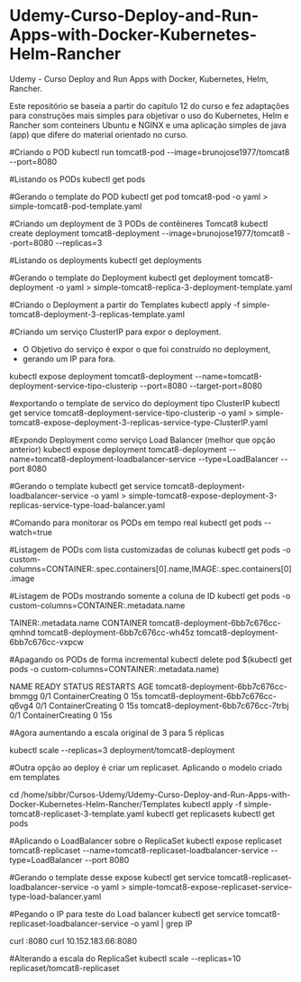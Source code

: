 # Udemy-Curso-Deploy-and-Run-Apps-with-Docker-Kubernetes-Helm-Rancher
Udemy - Curso Deploy and Run Apps with Docker, Kubernetes, Helm, Rancher.

Este repositório se baseia a partir do capítulo 12 do curso e fez adaptações para construções mais simples para objetivar o uso do Kubernetes, Helm e Rancher som conteiners Ubuntu e NGINX e uma aplicação simples de java (app) que difere do material orientado no curso.

#Criando o POD
kubectl run tomcat8-pod --image=brunojose1977/tomcat8 --port=8080

#Listando os PODs
kubectl get pods

#Gerando o template do POD
kubectl get pod tomcat8-pod -o yaml > simple-tomcat8-pod-template.yaml

#Criando um deployment de 3 PODs de contêineres Tomcat8
kubectl create deployment tomcat8-deployment --image=brunojose1977/tomcat8 --port=8080 --replicas=3

#Listando os deployments
kubectl get deployments

#Gerando o template do Deployment
kubectl get deployment tomcat8-deployment -o yaml > simple-tomcat8-replica-3-deployment-template.yaml

#Criando o Deployment a partir do Templates
kubectl apply -f simple-tomcat8-deployment-3-replicas-template.yaml

#Criando um serviço ClusterIP para expor o deployment.
* O Objetivo do serviço é expor o que foi construído no deployment,  
* gerando um IP para fora.

kubectl expose deployment tomcat8-deployment --name=tomcat8-deployment-service-tipo-clusterip --port=8080 --target-port=8080

#exportando o template de servico do deployment tipo ClusterIP
kubectl get service tomcat8-deployment-service-tipo-clusterip -o yaml > simple-tomcat8-expose-deployment-3-replicas-service-type-ClusterIP.yaml

#Expondo Deployment como serviço Load Balancer (melhor que opção anterior)
kubectl expose deployment tomcat8-deployment --name=tomcat8-deployment-loadbalancer-service --type=LoadBalancer --port 8080

#Gerando o template
kubectl get service tomcat8-deployment-loadbalancer-service -o yaml > simple-tomcat8-expose-deployment-3-replicas-service-type-load-balancer.yaml

#Comando para monitorar os PODs em tempo real
kubectl get pods --watch=true

#Listagem de PODs com lista customizadas de colunas
kubectl get pods -o custom-columns=CONTAINER:.spec.containers[0].name,IMAGE:.spec.containers[0].image

#Listagem de PODs mostrando somente a coluna de ID
kubectl get pods -o custom-columns=CONTAINER:.metadata.name

TAINER:.metadata.name
CONTAINER
tomcat8-deployment-6bb7c676cc-qmhnd
tomcat8-deployment-6bb7c676cc-wh45z
tomcat8-deployment-6bb7c676cc-vxpcw

#Apagando os PODs de forma incremental
kubectl delete pod $(kubectl get pods -o custom-columns=CONTAINER:.metadata.name)

NAME                                  READY   STATUS              RESTARTS   AGE
tomcat8-deployment-6bb7c676cc-bmmgg   0/1     ContainerCreating   0          15s
tomcat8-deployment-6bb7c676cc-q6vg4   0/1     ContainerCreating   0          15s
tomcat8-deployment-6bb7c676cc-7trbj   0/1     ContainerCreating   0          15s


#Agora aumentando a escala original de 3 para 5 réplicas

kubectl scale --replicas=3 deployment/tomcat8-deployment

#Outra opção ao deploy é criar um replicaset. Aplicando o modelo criado em tempĺates

cd /home/sibbr/Cursos-Udemy/Udemy-Curso-Deploy-and-Run-Apps-with-Docker-Kubernetes-Helm-Rancher/Templates
kubectl apply -f simple-tomcat8-replicaset-3-template.yaml
kubectl get replicasets
kubectl get pods

#Aplicando o LoadBalancer sobre o ReplicaSet
kubectl expose replicaset tomcat8-replicaset --name=tomcat8-replicaset-loadbalancer-service --type=LoadBalancer --port 8080

#Gerando o template desse expose
kubectl get service tomcat8-replicaset-loadbalancer-service -o yaml > simple-tomcat8-expose-replicaset-service-type-load-balancer.yaml

#Pegando o IP para teste do Load balancer
kubectl get service tomcat8-replicaset-loadbalancer-service -o yaml | grep IP

curl <IP>:8080
curl 10.152.183.66:8080

#Alterando a escala do ReplicaSet
kubectl scale --replicas=10 replicaset/tomcat8-replicaset
